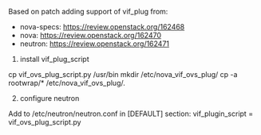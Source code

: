 Based on patch adding support of vif_plug from:
- nova-specs: https://review.openstack.org/162468
- nova: https://review.openstack.org/162470
- neutron: https://review.openstack.org/162471

1) install vif_plug_script

cp vif_ovs_plug_script.py /usr/bin
mkdir /etc/nova_vif_ovs_plug/
cp -a rootwrap/* /etc/nova_vif_ovs_plug/.

2) configure neutron

Add to /etc/neutron/neutron.conf in [DEFAULT] section: 
vif_plugin_script = vif_ovs_plug_script.py

